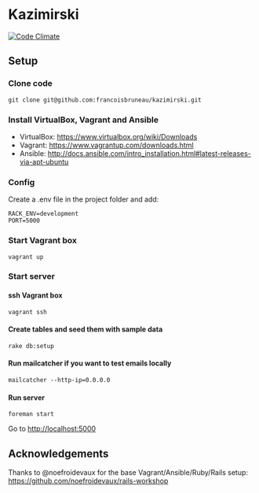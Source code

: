 # Kazimirski

[![Code Climate](https://codeclimate.com/github/francoisbruneau/kazimirski/badges/gpa.svg)](https://codeclimate.com/github/francoisbruneau/kazimirski)

## Setup

### Clone code

    git clone git@github.com:francoisbruneau/kazimirski.git

### Install VirtualBox, Vagrant and Ansible
* VirtualBox: https://www.virtualbox.org/wiki/Downloads
* Vagrant: https://www.vagrantup.com/downloads.html
* Ansible: http://docs.ansible.com/intro_installation.html#latest-releases-via-apt-ubuntu

### Config
Create a .env file in the project folder and add:

    RACK_ENV=development
    PORT=5000

### Start Vagrant box

    vagrant up

### Start server

#### ssh Vagrant box

    vagrant ssh
    
#### Create tables and seed them with sample data

    rake db:setup

#### Run mailcatcher if you want to test emails locally

    mailcatcher --http-ip=0.0.0.0

#### Run server

    foreman start

Go to [http://localhost:5000](http://localhost:5000)

## Acknowledgements

Thanks to @noefroidevaux for the base Vagrant/Ansible/Ruby/Rails setup:
https://github.com/noefroidevaux/rails-workshop